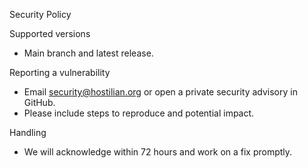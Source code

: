 Security Policy

Supported versions
- Main branch and latest release.

Reporting a vulnerability
- Email security@hostilian.org or open a private security advisory in GitHub.
- Please include steps to reproduce and potential impact.

Handling
- We will acknowledge within 72 hours and work on a fix promptly.
